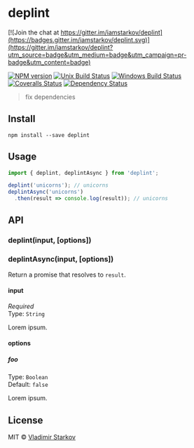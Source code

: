 # deplint

[![Join the chat at https://gitter.im/iamstarkov/deplint](https://badges.gitter.im/iamstarkov/deplint.svg)](https://gitter.im/iamstarkov/deplint?utm_source=badge&utm_medium=badge&utm_campaign=pr-badge&utm_content=badge)

[![NPM version][npm-image]][npm-url]
[![Unix Build Status][travis-image]][travis-url]
[![Windows Build Status][appveyor-image]][appveyor-url]
[![Coveralls Status][coveralls-image]][coveralls-url]
[![Dependency Status][depstat-image]][depstat-url]

> fix dependencies

## Install

    npm install --save deplint

## Usage

```js
import { deplint, deplintAsync } from 'deplint';

deplint('unicorns'); // unicorns
deplintAsync('unicorns')
  .then(result => console.log(result)); // unicorns
```

## API

### deplint(input, [options])

### deplintAsync(input, [options])

Return a promise that resolves to `result`.

#### input

*Required*  
Type: `String`

Lorem ipsum.

#### options

##### foo

Type: `Boolean`  
Default: `false`

Lorem ipsum.

## License

MIT © [Vladimir Starkov](https://iamstarkov.com)

[npm-url]: https://npmjs.org/package/deplint
[npm-image]: https://img.shields.io/npm/v/deplint.svg?style=flat-square

[travis-url]: https://travis-ci.org/iamstarkov/deplint
[travis-image]: https://img.shields.io/travis/iamstarkov/deplint.svg?style=flat-square&label=unix

[appveyor-url]: https://ci.appveyor.com/project/iamstarkov/deplint
[appveyor-image]: https://img.shields.io/appveyor/ci/iamstarkov/deplint.svg?style=flat-square&label=windows

[coveralls-url]: https://coveralls.io/r/iamstarkov/deplint
[coveralls-image]: https://img.shields.io/coveralls/iamstarkov/deplint.svg?style=flat-square

[depstat-url]: https://david-dm.org/iamstarkov/deplint
[depstat-image]: https://david-dm.org/iamstarkov/deplint.svg?style=flat-square

